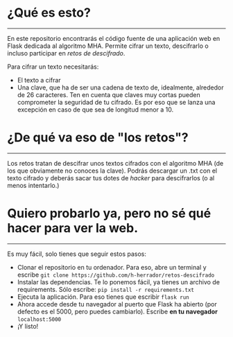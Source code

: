 # ¿Qué es esto?
---
En este repositorio encontrarás el código fuente de una aplicación web en Flask dedicada al algoritmo MHA. Permite cifrar un texto, descifrarlo o incluso participar en *retos de descifrado*.

Para cifrar un texto necesitarás:
- El texto a cifrar
- Una clave, que ha de ser una cadena de texto de, idealmente, alrededor de 26 caracteres. Ten en cuenta que claves muy cortas pueden comprometer la seguridad de tu cifrado. Es por eso que se lanza una excepción en caso de que sea de longitud menor a 10.

# ¿De qué va eso de "los retos"?
---
Los retos tratan de descifrar unos textos cifrados con el algoritmo MHA (de los que obviamente no conoces la clave). Podrás descargar un .txt con el texto cifrado y deberás sacar tus dotes de *hacker* para descifrarlos (o al menos intentarlo.)

# Quiero probarlo ya, pero no sé qué hacer para ver la web.
---
Es muy fácil, solo tienes que seguir estos pasos:
- Clonar el repositorio en tu ordenador. Para eso, abre un terminal y escribe ```git clone https://github.com/h-herrador/retos-descifrado```
- Instalar las dependencias. Te lo ponemos fácil, ya tienes un archivo de requirements. Sólo escribe: ```pip install -r requirements.txt```
- Ejecuta la aplicación. Para eso tienes que escribir ```flask run```
- Ahora accede desde tu navegador al puerto que Flask ha abierto (por defecto es el 5000, pero puedes cambiarlo). Escribe **en tu navegador** ```localhost:5000```
- ¡Y listo!

